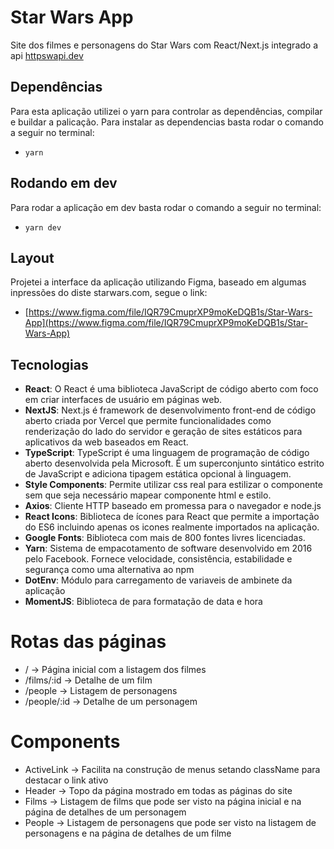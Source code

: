 # Star Wars App
Site dos filmes e personagens do Star Wars com React/Next.js integrado a api [httpswapi.dev](https://swapi.dev/)

## Dependências
Para esta aplicação utilizei o yarn para controlar as dependências, compilar e buildar a palicação. Para instalar as dependencias basta rodar o comando a seguir no terminal:
* `yarn`

## Rodando em dev
Para rodar a aplicação em dev basta rodar o comando a seguir no terminal:
* `yarn dev`

## Layout
Projetei a interface da aplicação utilizando Figma, baseado em algumas inpressões do diste starwars.com, segue o link:
* [https://www.figma.com/file/IQR79CmuprXP9moKeDQB1s/Star-Wars-App](https://www.figma.com/file/IQR79CmuprXP9moKeDQB1s/Star-Wars-App)

## Tecnologias

* **React**: O React é uma biblioteca JavaScript de código aberto com foco em criar interfaces de usuário em páginas web.
* **NextJS**: Next.js é framework de desenvolvimento front-end de código aberto criada por Vercel que permite funcionalidades como renderização do lado do servidor e geração de sites estáticos para aplicativos da web baseados em React.
* **TypeScript**: TypeScript é uma linguagem de programação de código aberto desenvolvida pela Microsoft. É um superconjunto sintático estrito de JavaScript e adiciona tipagem estática opcional à linguagem.
* **Style Components**: Permite utilizar css real para estilizar o componente sem que seja necessário mapear componente html e estilo.
* **Axios**: Cliente HTTP baseado em promessa para o navegador e node.js
* **React Icons**: Biblioteca de ícones para React que permite a importação do ES6 incluindo apenas os icones realmente importados na aplicação.
* **Google Fonts**: Biblioteca com mais de 800 fontes livres licenciadas.
* **Yarn**: Sistema de empacotamento de software desenvolvido em 2016 pelo Facebook. Fornece velocidade, consistência, estabilidade e segurança como uma alternativa ao npm
* **DotEnv**: Módulo para carregamento de variaveis de ambinete da aplicação
* **MomentJS**: Biblioteca de para formatação de data e hora

# Rotas das páginas
* / -> Página inicial com a listagem dos filmes
* /films/:id -> Detalhe de um film
* /people -> Listagem de personagens
* /people/:id -> Detalhe de um personagem

# Components
* ActiveLink -> Facilita na construção de menus setando className para destacar o link ativo
* Header -> Topo da página mostrado em todas as páginas do site
* Films -> Listagem de films que pode ser visto na página inicial e na página de detalhes de um personagem
* People -> Listagem de personagens que pode ser visto na listagem de personagens e na página de detalhes de um filme